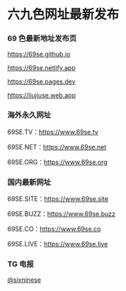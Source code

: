 ﻿# 六九色网址最新发布

### 69 色最新地址发布页

<https://69se.github.io>

<https://69se.netlify.app>

<https://69se.pages.dev>

<https://liujiuse.web.app>

### 海外永久网址

69SE.TV：<https://www.69se.tv>

69SE.NET：<https://www.69se.net>

69SE.ORG：<https://www.69se.org>

### 国内最新网址

69SE.SITE：<https://www.69se.site>

69SE.BUZZ：<https://www.69se.buzz>

69SE.CO：<https://www.69se.co>

69SE.LIVE：<https://www.69se.live>

### TG 电报

[@sixninese](https://t.me/sixninese)
